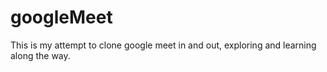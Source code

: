 # googleMeet

This is my attempt to clone google meet in and out, exploring and learning along the way.
